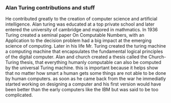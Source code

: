### Alan Turing contributions and stuff

He contributed greatly to the creation of computer science and artificial intelligence.
Alan turing was educated at a top private school and later entered the university of cambridge and majored in mathmatics.
In 1936 Turing created a seminal paper On Computable Numbers, with an Application to the decision problem had a big impact at the emerging science of computing.
Later in his life Mr. Turing created the turing machine a computing machine that encapsulates the fundamental logical principles of the digital computer.
Alan and church created a thesis called the Church-Turing thesis, that everything humanly computable can also be computed by the universal Turing machine.
this is important because it helps show that no matter how smart a human gets some things are not able to be done by human computers.
as soon as he came back from the war he immediatly started working on designing a computer and his first version would have been better than the early computers like the IBM but was said to be too complicated.